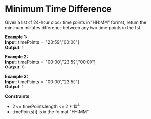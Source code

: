 # Minimum Time Difference

Given a list of 24-hour clock time points in "HH:MM" format, return the minimum minutes difference between any two time-points in the list.

**Example 1:**  
**Input**: timePoints = ["23:59","00:00"]  
**Output**: 1

**Example 2:**  
**Input**: timePoints = ["00:00","23:59","00:00"]  
**Output**: 0

**Example 3:**  
**Input**: timePoints = ["00:00","23:59"]  
**Output**: 1

**Constraints:**

- 2 <= timePoints.length <= 2 \* 10<sup>4</sup>
- timePoints[i] is in the format "HH:MM"
